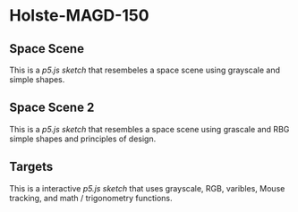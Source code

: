 # Holste-MAGD-150

## Space Scene 
This is a _p5.js sketch_ that resembeles a space scene using grayscale and simple shapes.
## Space Scene 2
This is a _p5.js sketch_ that resembles a space scene using grascale and RBG  simple shapes and principles of design. 
## Targets 
This is a interactive _p5.js sketch_ that uses grayscale, RGB, varibles, Mouse tracking, and math / trigonometry functions.
